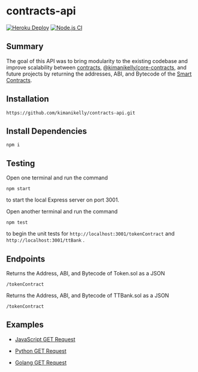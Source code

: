 # contracts-api

[![Heroku Deploy](https://github.com/kimanikelly/contracts-api/actions/workflows/heroku-deploy.yml/badge.svg)](https://github.com/kimanikelly/contracts-api/actions/workflows/heroku-deploy.yml) [![Node.js CI](https://github.com/kimanikelly/contracts-api/actions/workflows/node.js.yml/badge.svg)](https://github.com/kimanikelly/contracts-api/actions/workflows/node.js.yml)

## Summary

The goal of this API was to bring modularity to the existing codebase and improve scalability between [contracts](https://github.com/kimanikelly/contracts), [@kimanikelly/core-contracts](https://www.npmjs.com/package/@kimanikelly/core-contracts), and future projects by returning the addresses, ABI, and Bytecode of the [Smart Contracts](https://github.com/kimanikelly/contracts/tree/main/contracts).

## Installation

```
https://github.com/kimanikelly/contracts-api.git
```

## Install Dependencies

```
npm i
```

## Testing

Open one terminal and run the command

```
npm start
```

to start the local Express server on port 3001.

Open another terminal and run the command

```
npm test
```

to begin the unit tests for `http://localhost:3001/tokenContract` and `http://localhost:3001/ttBank` .

## Endpoints

Returns the Address, ABI, and Bytecode of Token.sol as a JSON

```
/tokenContract
```

Returns the Address, ABI, and Bytecode of TTBank.sol as a JSON

```
/tokenContract
```

## Examples

- [JavaScript GET Request](docs/javascript.md)

- [Python GET Request](docs/python.md)

- [Golang GET Request](docs/golang.md)
